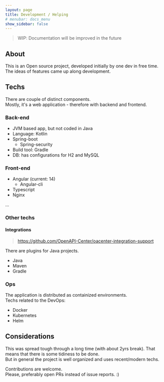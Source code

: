 ```yaml
---
layout: page
title: Development / Helping
# menubar: docs_menu
show_sidebar: false
---
```


> WIP: Documentation will be improved in the future

## About

This is an Open source project, developed initially by one dev in free time.  
The ideas of features came up along development.  



## Techs

There are couple of distinct components.  
Mostly, it's a web application - therefore with backend and frontend.

### Back-end

* JVM based app, but not coded in Java
* Language: Kotlin
* Spring-boot
  - Spring-security
* Build tool: Gradle
* DB: has configurations for H2 and MySQL

### Front-end

* Angular (current: 14)
  * Angular-cli
* Typescript
* Nginx

...

### Other techs

#### Integrations

> https://github.com/OpenAPI-Center/oacenter-integration-support

There are plugins for Java projects.  

* Java
* Maven
* Gradle

### Ops

The application is distributed as containized environments.  
Techs related to the DevOps: 

* Docker
* Kubernetes
* Helm

## Considerations

This was spread tough through a long time (with about 2yrs break). 
That means that there is some tidiness to be done.  
But in general the project is well organized and uses recent/modern techs.  

Contributions are welcome.  
Please, preferably open PRs instead of issue reports. :) 

